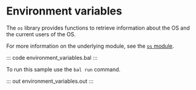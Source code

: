 # Environment variables

The `os` library provides functions to retrieve information about the OS and the current users of the OS.

For more information on the underlying module, see the [`os` module](https://lib.ballerina.io/ballerina/os/latest/).

::: code environment_variables.bal :::

To run this sample use the `bal run` command.

::: out environment_variables.out :::